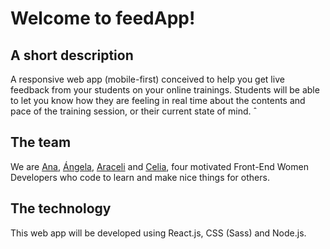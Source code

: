 # Welcome to feedApp!

## A short description

A responsive web app (mobile-first) conceived to help you get live feedback from your students on your online trainings. Students will be able to let you know how they are feeling in real time about the contents and pace of the training session, or their current state of mind.
ˆ

## The team

We are [Ana](https://github.com/anamartinezfernandez), [Ángela](https://github.com/chicano85), [Araceli](https://github.com/AraceliLobo) and [Celia](https://github.com/Celiamf), four motivated Front-End Women Developers who code to learn and make nice things for others.

## The technology

This web app will be developed using React.js, CSS (Sass) and Node.js.
